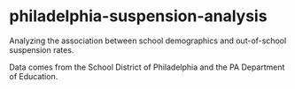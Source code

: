 # philadelphia-suspension-analysis
Analyzing the association between school demographics and out-of-school suspension rates.

Data comes from the School District of Philadelphia and the PA Department of Education.
